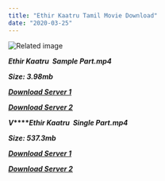 ```yaml
---
title: "Ethir Kaatru Tamil Movie Download"
date: "2020-03-25"
---
```


![Related image](https://upload.wikimedia.org/wikipedia/en/thumb/e/e1/EthirKaatrufilm.jpg/220px-EthirKaatrufilm.jpg)

**_Ethir Kaatru  Sample Part.mp4_**

**_Size: 3.98mb_**

**_[Download Server 1](http://b2.wetransfer.vip/files/{6f622526c29ee360cda5b2e87a916054ceacd5b4cb5e41dd1b031440e2d63f02}20Actor{6f622526c29ee360cda5b2e87a916054ceacd5b4cb5e41dd1b031440e2d63f02}20Hits{6f622526c29ee360cda5b2e87a916054ceacd5b4cb5e41dd1b031440e2d63f02}20Collection/Karthik{6f622526c29ee360cda5b2e87a916054ceacd5b4cb5e41dd1b031440e2d63f02}20Movies{6f622526c29ee360cda5b2e87a916054ceacd5b4cb5e41dd1b031440e2d63f02}20Collections/Ethir{6f622526c29ee360cda5b2e87a916054ceacd5b4cb5e41dd1b031440e2d63f02}20Kaatru{6f622526c29ee360cda5b2e87a916054ceacd5b4cb5e41dd1b031440e2d63f02}20(1990)/Ethir{6f622526c29ee360cda5b2e87a916054ceacd5b4cb5e41dd1b031440e2d63f02}20Kaatru{6f622526c29ee360cda5b2e87a916054ceacd5b4cb5e41dd1b031440e2d63f02}20{6f622526c29ee360cda5b2e87a916054ceacd5b4cb5e41dd1b031440e2d63f02}20Sample{6f622526c29ee360cda5b2e87a916054ceacd5b4cb5e41dd1b031440e2d63f02}20HD.mp4)_**

**_[Download Server 2](http://b2.wetransfer.vip/files/{6f622526c29ee360cda5b2e87a916054ceacd5b4cb5e41dd1b031440e2d63f02}20Actor{6f622526c29ee360cda5b2e87a916054ceacd5b4cb5e41dd1b031440e2d63f02}20Hits{6f622526c29ee360cda5b2e87a916054ceacd5b4cb5e41dd1b031440e2d63f02}20Collection/Karthik{6f622526c29ee360cda5b2e87a916054ceacd5b4cb5e41dd1b031440e2d63f02}20Movies{6f622526c29ee360cda5b2e87a916054ceacd5b4cb5e41dd1b031440e2d63f02}20Collections/Ethir{6f622526c29ee360cda5b2e87a916054ceacd5b4cb5e41dd1b031440e2d63f02}20Kaatru{6f622526c29ee360cda5b2e87a916054ceacd5b4cb5e41dd1b031440e2d63f02}20(1990)/Ethir{6f622526c29ee360cda5b2e87a916054ceacd5b4cb5e41dd1b031440e2d63f02}20Kaatru{6f622526c29ee360cda5b2e87a916054ceacd5b4cb5e41dd1b031440e2d63f02}20{6f622526c29ee360cda5b2e87a916054ceacd5b4cb5e41dd1b031440e2d63f02}20Sample{6f622526c29ee360cda5b2e87a916054ceacd5b4cb5e41dd1b031440e2d63f02}20HD.mp4)_**

**_V_****_Ethir Kaatru  Single Part.mp4_**

**_Size: 537.3mb_**

**_[Download Server 1](http://b2.wetransfer.vip/files/{6f622526c29ee360cda5b2e87a916054ceacd5b4cb5e41dd1b031440e2d63f02}20Actor{6f622526c29ee360cda5b2e87a916054ceacd5b4cb5e41dd1b031440e2d63f02}20Hits{6f622526c29ee360cda5b2e87a916054ceacd5b4cb5e41dd1b031440e2d63f02}20Collection/Karthik{6f622526c29ee360cda5b2e87a916054ceacd5b4cb5e41dd1b031440e2d63f02}20Movies{6f622526c29ee360cda5b2e87a916054ceacd5b4cb5e41dd1b031440e2d63f02}20Collections/Ethir{6f622526c29ee360cda5b2e87a916054ceacd5b4cb5e41dd1b031440e2d63f02}20Kaatru{6f622526c29ee360cda5b2e87a916054ceacd5b4cb5e41dd1b031440e2d63f02}20(1990)/Ethir{6f622526c29ee360cda5b2e87a916054ceacd5b4cb5e41dd1b031440e2d63f02}20Kaatru{6f622526c29ee360cda5b2e87a916054ceacd5b4cb5e41dd1b031440e2d63f02}20{6f622526c29ee360cda5b2e87a916054ceacd5b4cb5e41dd1b031440e2d63f02}20Single{6f622526c29ee360cda5b2e87a916054ceacd5b4cb5e41dd1b031440e2d63f02}20Part{6f622526c29ee360cda5b2e87a916054ceacd5b4cb5e41dd1b031440e2d63f02}20HD.mp4)_**

**_[Download Server 2](http://b2.wetransfer.vip/files/{6f622526c29ee360cda5b2e87a916054ceacd5b4cb5e41dd1b031440e2d63f02}20Actor{6f622526c29ee360cda5b2e87a916054ceacd5b4cb5e41dd1b031440e2d63f02}20Hits{6f622526c29ee360cda5b2e87a916054ceacd5b4cb5e41dd1b031440e2d63f02}20Collection/Karthik{6f622526c29ee360cda5b2e87a916054ceacd5b4cb5e41dd1b031440e2d63f02}20Movies{6f622526c29ee360cda5b2e87a916054ceacd5b4cb5e41dd1b031440e2d63f02}20Collections/Ethir{6f622526c29ee360cda5b2e87a916054ceacd5b4cb5e41dd1b031440e2d63f02}20Kaatru{6f622526c29ee360cda5b2e87a916054ceacd5b4cb5e41dd1b031440e2d63f02}20(1990)/Ethir{6f622526c29ee360cda5b2e87a916054ceacd5b4cb5e41dd1b031440e2d63f02}20Kaatru{6f622526c29ee360cda5b2e87a916054ceacd5b4cb5e41dd1b031440e2d63f02}20{6f622526c29ee360cda5b2e87a916054ceacd5b4cb5e41dd1b031440e2d63f02}20Single{6f622526c29ee360cda5b2e87a916054ceacd5b4cb5e41dd1b031440e2d63f02}20Part{6f622526c29ee360cda5b2e87a916054ceacd5b4cb5e41dd1b031440e2d63f02}20HD.mp4)_**
